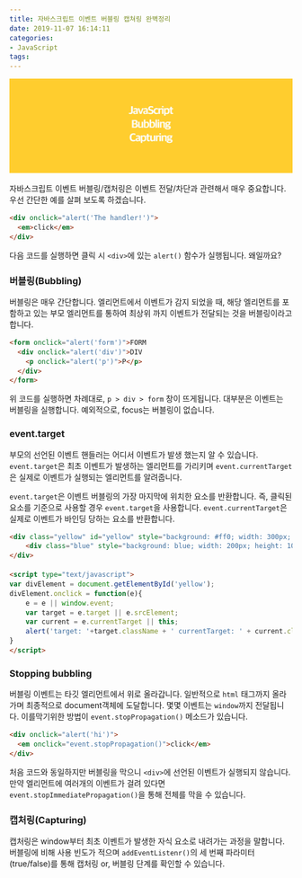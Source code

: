 ```yaml
---
title: 자바스크립트 이벤트 버블링 캡쳐링 완벽정리
date: 2019-11-07 16:14:11
categories:
- JavaScript
tags:
---
```


![](/image/js-bubbling-capturing/0.jpg)

자바스크립트 이벤트 버블링/캡처링은 이벤트 전달/차단과 관련해서 매우 중요합니다. 우선 간단한 예를 살펴 보도록 하겠습니다.

```html
<div onclick="alert('The handler!')">
  <em>click</em>
</div>
```
다음 코드를 실행하면 클릭 시 `<div>`에 있는 `alert()` 함수가 실행됩니다. 왜일까요?

### 버블링(Bubbling)

버블링은 매우 간단합니다. 엘리먼트에서 이벤트가 감지 되었을 때, 해당 엘리먼트를 포함하고 있는 부모 엘리먼트를 통하여 최상위 까지 이벤트가 전달되는 것을 버블링이라고 합니다.

```html
<form onclick="alert('form')">FORM
  <div onclick="alert('div')">DIV
    <p onclick="alert('p')">P</p>
  </div>
</form>
```

위 코드를 실행하면 차례대로, `p > div > form` 창이 뜨게됩니다. 대부분은 이벤트는 버블링을 실행합니다. 예외적으로, focus는 버블링이 없습니다.

### event.target

부모의 선언된 이벤트 핸들러는 어디서 이벤트가 발생 했는지 알 수 있습니다. `event.target`은 최초 이벤트가 발생하는 엘리먼트를 가리키며 `event.currentTarget`은 실제로 이벤트가 실행되는 엘리먼트를 알려줍니다.

`event.target`은 이벤트 버블링의 가장 마지막에 위치한 요소를 반환합니다. 즉, 클릭된 요소를 기준으로 사용할 경우 `event.target`을 사용합니다. `event.currentTarget`은 실제로 이벤트가 바인딩 당하는 요소를 반환합니다.

```html
<div class="yellow" id="yellow" style="background: #ff0; width: 300px; height: 150px">
    <div class="blue" style="background: blue; width: 200px; height: 100px"></div>
</div>

<script type="text/javascript">
var divElement = document.getElementById('yellow');
divElement.onclick = function(e){
    e = e || window.event;
    var target = e.target || e.srcElement;
    var current = e.currentTarget || this;
    alert('target: '+target.className + ' currentTarget: ' + current.className);
}
</script>
```
### Stopping bubbling

버블링 이벤트는 타깃 엘리먼트에서 위로 올라갑니다. 일반적으로 `html` 태그까지 올라가며 최종적으로 document객체에 도달합니다. 몇몇 이벤트는 `window`까지 전달됩니다. 이를막기위한 방법이 `event.stopPropagation()` 메소드가 있습니다.

```html
<div onclick="alert('hi')">
  <em onclick="event.stopPropagation()">click</em>
</div>
```

처음 코드와 동일하지만 버블링을 막으니 `<div>`에 선언된 이벤트가 실행되지 않습니다. 만약 엘리먼트에 여러개의 이벤트가 걸려 있다면 `event.stopImmediatePropagation()`을 통해 전체를 막을 수 있습니다.

### 캡처링(Capturing)

캡처링은 window부터 최초 이벤트가 발생한 자식 요소로 내려가는 과정을 말합니다. 버블링에 비해 사용 빈도가 적으며 `addEventListenr()`의 세 번째 파라미터(true/false)를 통해 캡처링 or, 버블링 단계를 확인할 수 있습니다.